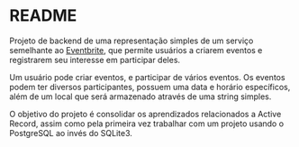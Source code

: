 # README

Projeto de backend de uma representação simples de um serviço semelhante ao [Eventbrite](https://www.eventbrite.com/), que permite usuários a criarem eventos e registrarem seu interesse em participar deles.

Um usuário pode criar eventos, e participar de vários eventos. Os eventos podem ter diversos participantes, possuem uma data e horário específicos, além de um local que será armazenado através de uma string simples.

O objetivo do projeto é consolidar os aprendizados relacionados a Active Record, assim como pela primeira vez trabalhar com um projeto usando o PostgreSQL ao invés do SQLite3.